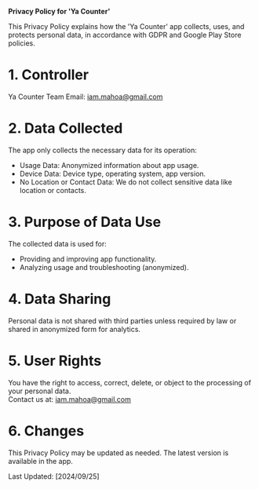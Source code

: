 **Privacy Policy for 'Ya Counter'**

This Privacy Policy explains how the 'Ya Counter' app collects, uses, and protects personal data, in accordance with GDPR and Google Play Store policies.

# 1. Controller
Ya Counter Team
Email: [iam.mahoa@gmail.com](mailto:iam.mahoa@gmail.com)

# 2. Data Collected
The app only collects the necessary data for its operation:

- Usage Data: Anonymized information about app usage.
- Device Data: Device type, operating system, app version.
- No Location or Contact Data: We do not collect sensitive data like location or contacts.

# 3. Purpose of Data Use
The collected data is used for:

- Providing and improving app functionality.
- Analyzing usage and troubleshooting (anonymized).

# 4. Data Sharing
Personal data is not shared with third parties unless required by law or shared in anonymized form for analytics.

# 5. User Rights
You have the right to access, correct, delete, or object to the processing of your personal data.\
Contact us at: [iam.mahoa@gmail.com](mailto:iam.mahoa@gmail.com)

# 6. Changes
This Privacy Policy may be updated as needed. The latest version is available in the app.

Last Updated: [2024/09/25]